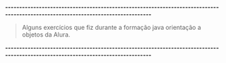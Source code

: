 **--------------------------------------------------------------------------------------------------------------------------------**

>Alguns exercícios que fiz durante a formação java orientação a objetos da Alura.

**--------------------------------------------------------------------------------------------------------------------------------**

